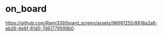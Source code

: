 # on_board



https://github.com/Rami339/board_screen/assets/98961255/8818a2a6-eb26-4e6f-81d0-7d61779599b0

